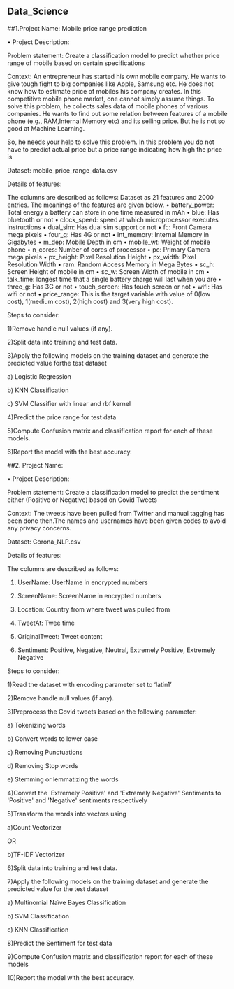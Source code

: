 ## Data_Science

##1.Project Name: Mobile price range prediction

• Project Description:

Problem statement: Create a classification model to predict whether price range of mobile based on certain specifications

Context: An entrepreneur has started his own mobile company. He wants to give tough fight to big companies like Apple, Samsung etc.
He does not know how to estimate price of mobiles his company creates. In this competitive mobile phone market, one cannot simply assume things. To solve this problem, he collects sales data of mobile phones of various companies. He wants to find out some relation between features of a mobile phone (e.g., RAM,Internal Memory etc) and its selling price. But he is not so good at Machine Learning.

So, he needs your help to solve this problem.
In this problem you do not have to predict actual price but a price range indicating
how high the price is

Dataset: mobile_price_range_data.csv

Details of features:

The columns are described as follows:
Dataset as 21 features and 2000 entries. The meanings of the features are given
below.
• battery_power: Total energy a battery can store in one time measured in mAh
• blue: Has bluetooth or not
• clock_speed: speed at which microprocessor executes instructions
• dual_sim: Has dual sim support or not
• fc: Front Camera mega pixels
• four_g: Has 4G or not
• int_memory: Internal Memory in Gigabytes
• m_dep: Mobile Depth in cm
• mobile_wt: Weight of mobile phone
• n_cores: Number of cores of processor
• pc: Primary Camera mega pixels
• px_height: Pixel Resolution Height
• px_width: Pixel Resolution Width
• ram: Random Access Memory in Mega Bytes
• sc_h: Screen Height of mobile in cm
• sc_w: Screen Width of mobile in cm
• talk_time: longest time that a single battery charge will last when you are
• three_g: Has 3G or not
• touch_screen: Has touch screen or not
• wifi: Has wifi or not
• price_range: This is the target variable with value of 0(low cost), 1(medium cost),
2(high cost) and 3(very high cost).

Steps to consider:

1)Remove handle null values (if any).

2)Split data into training and test data.

3)Apply the following models on the training dataset and generate the predicted value forthe test dataset

a) Logistic Regression

b) KNN Classification

c) SVM Classifier with linear and rbf kernel

4)Predict the price range for test data

5)Compute Confusion matrix and classification report for each of these models.

6)Report the model with the best accuracy.


##2. Project Name: 

• Project Description:

Problem statement: Create a classification model to predict the sentiment either (Positive or Negative) based on Covid Tweets

Context: The tweets have been pulled from Twitter and manual tagging has been done then.The names and usernames have been given codes to avoid any privacy concerns.

Dataset: Corona_NLP.csv

Details of features:

The columns are described as follows:

1. UserName: UserName in encrypted numbers

2. ScreenName: ScreenName in encrypted numbers

3. Location: Country from where tweet was pulled from

4. TweetAt: Twee time

5. OriginalTweet: Tweet content

6. Sentiment: Positive, Negative, Neutral, Extremely Positive, Extremely Negative

Steps to consider:

1)Read the dataset with encoding parameter set to ‘latin1’

2)Remove handle null values (if any).

3)Preprocess the Covid tweets based on the following parameter:

a) Tokenizing words

b) Convert words to lower case

c) Removing Punctuations

d) Removing Stop words

e) Stemming or lemmatizing the words

4)Convert the 'Extremely Positive' and 'Extremely Negative' Sentiments to 'Positive' and 'Negative' sentiments respectively

5)Transform the words into vectors using

a)Count Vectorizer

OR

b)TF-IDF Vectorizer

6)Split data into training and test data.

7)Apply the following models on the training dataset and generate the predicted value for the test dataset

a) Multinomial Naïve Bayes Classification

b) SVM Classification

c) KNN Classification

8)Predict the Sentiment for test data

9)Compute Confusion matrix and classification report for each of these models

10)Report the model with the best accuracy.
